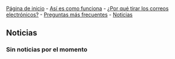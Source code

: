 [Página de inicio](https://gh.disposable-mailbox.eu/es/) - [Así es como funciona](https://gh.disposable-mailbox.eu/es/about.html) - [¿Por qué tirar los correos electrónicos?](https://gh.disposable-mailbox.eu/es/why.html) - [Preguntas más frecuentes](https://gh.disposable-mailbox.eu/es/FAQ.html) - [Noticias](https://gh.disposable-mailbox.eu/es/news.html) 

## Noticias

### Sin noticias por el momento
